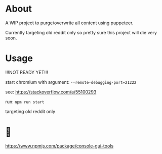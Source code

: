 # About

A WIP project to purge/overwrite all content using puppeteer.

Currently targeting old reddit only so pretty sure this project will die very soon.

# Usage

!!!NOT READY YET!!!

start chromium with argument: `--remote-debugging-port=21222`

see: https://stackoverflow.com/a/55100293

run: `npm run start`

targeting old reddit only

# 👀

https://www.npmjs.com/package/console-gui-tools